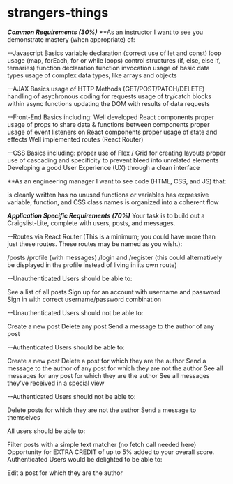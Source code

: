 # strangers-things
***Common Requirements (30%)***
**As an instructor I want to see you demonstrate mastery (when appropriate) of:

--Javascript Basics
variable declaration (correct use of let and const)
loop usage (map, forEach, for or while loops)
control structures (if, else, else if, ternaries)
function declaration
function invocation
usage of basic data types
usage of complex data types, like arrays and objects

--AJAX Basics
usage of HTTP Methods (GET/POST/PATCH/DELETE)
handling of asychronous coding for requests
usage of try/catch blocks within async functions
updating the DOM with results of data requests

--Front-End Basics including:
Well developed React components
proper usage of props to share data & functions between components
proper usage of event listeners on React components
proper usage of state and effects
Well implemented routes (React Router)

--CSS Basics including:
proper use of Flex / Grid for creating layouts
proper use of cascading and specificity to prevent bleed into unrelated elements
Developing a good User Experience (UX) through a clean interface

**As an engineering manager I want to see code (HTML, CSS, and JS) that:

is cleanly written
has no unused functions or variables
has expressive variable, function, and CSS class names
is organized into a coherent flow

***Application Specific Requirements (70%)***
Your task is to build out a Craigslist-Lite, complete with users, posts, and messages.

--Routes via React Router (This is a minimum; you could have more than just these routes. These routes may be named as you wish.):

/posts
/profile (with messages)
/login and /register (this could alternatively be displayed in the profile instead of living in its own route)

--Unauthenticated Users should be able to:

See a list of all posts
Sign up for an account with username and password
Sign in with correct username/password combination

--Unauthenticated Users should not be able to:

Create a new post
Delete any post
Send a message to the author of any post

--Authenticated Users should be able to:

Create a new post
Delete a post for which they are the author
Send a message to the author of any post for which they are not the author
See all messages for any post for which they are the author
See all messages they've received in a special view

--Authenticated Users should not be able to:

Delete posts for which they are not the author
Send a message to themselves

All users should be able to:

Filter posts with a simple text matcher (no fetch call needed here)
Opportunity for EXTRA CREDIT of up to 5% added to your overall score. Authenticated Users would be delighted to be able to:

Edit a post for which they are the author